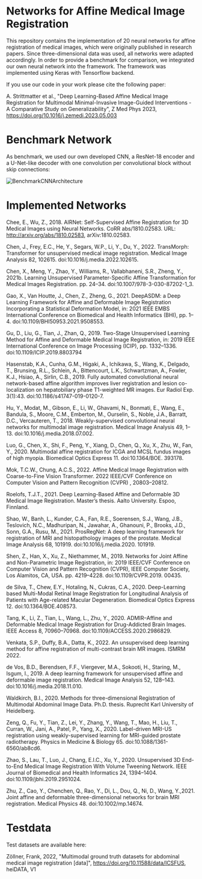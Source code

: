 # Networks for Affine Medical Image Registration

This repository contains the implementation of 20 neural networks for affine registration of medical images, which were originally published in research papers. Since three-dimensional data was used, all networks were adapted accordingly. In order to provide a benchmark for comparison, we integrated our own neural network into the framework. The framework was implemented using Keras with Tensorflow backend.

If you use our code in your work please cite the following paper:

A. Strittmatter et al., "Deep Learning-Based Affine Medical Image Registration for Multimodal Minimal-Invasive Image-Guided Interventions - A Comparative Study on Generalizability", Z Med Phys 2023, https://doi.org/10.1016/j.zemedi.2023.05.003

# Benchmark Network

As benchmark, we used our own developed CNN, a ResNet-18 encoder and a U-Net-like decoder with one convolution per convolutional block without skip connections:

![BenchmarkCNNArchitecture](https://user-images.githubusercontent.com/129390849/230046201-3c61d409-0470-42b2-820c-8ec1ced254a1.png)


# Implemented Networks

Chee, E., Wu, Z., 2018. AIRNet: Self-Supervised Affine Registration for 3D Medical Images using Neural Networks. CoRR abs/1810.02583. URL: http://arxiv.org/abs/1810.02583, arXiv:1810.02583.

Chen, J., Frey, E.C., He, Y., Segars, W.P., Li, Y., Du, Y., 2022. TransMorph: Transformer for unsupervised medical image registration. Medical Image Analysis 82, 102615. doi:10.1016/j.media.2022.102615.

Chen, X., Meng, Y., Zhao, Y., Williams, R., Vallabhaneni, S.R., Zheng, Y., 2021b. Learning Unsupervised Parameter-Specific Affine Transformation for Medical Images Registration. pp. 24–34. doi:10.1007/978-3-030-87202-1\_3.

Gao, X., Van Houtte, J., Chen, Z., Zheng, G., 2021. DeepASDM: a Deep Learning Framework for Affine and Deformable Image Registration Incorporating a Statistical Deformation Model, in: 2021 IEEE EMBS International Conference on Biomedical and Health Informatics (BHI), pp. 1–4. doi:10.1109/BHI50953.2021.9508553.

Gu, D., Liu, G., Tian, J., Zhan, Q., 2019. Two-Stage Unsupervised Learning Method for Affine and Deformable Medical Image Registration, in: 2019 IEEE International Conference on Image Processing (ICIP), pp. 1332–1336. doi:10.1109/ICIP.2019.8803794

Hasenstab, K.A., Cunha, G.M., Higaki, A., Ichikawa, S., Wang, K., Delgado, T., Brunsing, R.L., Schlein, A., Bittencourt, L.K., Schwartzman, A., Fowler, K.J., Hsiao, A., Sirlin, C.B., 2019. Fully automated convolutional neural network-based affine algorithm improves liver registration and lesion co-localization on hepatobiliary phase T1-weighted MR images. Eur Radiol Exp. 3(1):43. doi:10.1186/s41747-019-0120-7.

Hu, Y., Modat, M., Gibson, E., Li, W., Ghavami, N., Bonmati, E., Wang, E., Bandula, S., Moore, C.M., Emberton, M., Ourselin, S., Noble, J.A., Barratt, D.C., Vercauteren, T., 2018. Weakly-supervised convolutional neural networks for multimodal image registration. Medical Image Analysis 49, 1–13. doi:10.1016/j.media.2018.07.002.

Luo, G., Chen, X., Shi, F., Peng, Y., Xiang, D., Chen, Q., Xu, X., Zhu, W., Fan, Y., 2020. Multimodal affine registration for ICGA and MCSL fundus images of high myopia. Biomedical Optics Express 11. doi:10.1364/BOE. 393178.

Mok, T.C.W., Chung, A.C.S., 2022. Affine Medical Image Registration with Coarse-to-Fine Vision Transformer. 2022 IEEE/CVF Conference on Computer Vision and Pattern Recognition (CVPR) , 20803–20812.

Roelofs, T.J.T., 2021. Deep Learning-Based Affine and Deformable 3D Medical Image Registration. Master’s thesis. Aalto University. Espoo, Finnland.

Shao, W., Banh, L., Kunder, C.A., Fan, R.E., Soerensen, S.J., Wang, J.B., Teslovich, N.C., Madhuripan, N., Jawahar, A., Ghanouni, P., Brooks, J.D., Sonn, G.A., Rusu, M., 2021. ProsRegNet: A deep learning framework for registration of MRI and histopathology images of the prostate. Medical Image Analysis 68, 101919. doi:10.1016/j.media.2020. 101919. 

Shen, Z., Han, X., Xu, Z., Niethammer, M., 2019. Networks for Joint Affine and Non-Parametric Image Registration, in: 2019 IEEE/CVF Conference on Computer Vision and Pattern Recognition (CVPR), IEEE Computer Society, Los Alamitos, CA, USA. pp. 4219–4228. doi:10.1109/CVPR.2019. 00435.

de Silva, T., Chew, E.Y., Hotaling, N., Cukras, C.A., 2020. Deep-Learning based Multi-Modal Retinal Image Registration for Longitudinal Analysis of Patients with Age-related Macular Degeneration. Biomedical Optics Express 12. doi:10.1364/BOE.408573.

Tang, K., Li, Z., Tian, L., Wang, L., Zhu, Y., 2020. ADMIR–Affine and Deformable Medical Image Registration for Drug-Addicted Brain Images. IEEE Access 8, 70960–70968. doi:10.1109/ACCESS.2020.2986829.

Venkata, S.P., Duffy, B.A., Datta, K., 2022. An unsupervised deep learning method for affine registration of multi-contrast brain MR images. ISMRM 2022.

de Vos, B.D., Berendsen, F.F., Viergever, M.A., Sokooti, H., Staring, M., Isgum, I., 2019. A deep learning framework for unsupervised affine and deformable image registration. Medical Image Analysis 52, 128–143. doi:10.1016/j.media.2018.11.010. 

Waldkirch, B.I., 2020. Methods for three-dimensional Registration of Multimodal Abdominal Image Data. Ph.D. thesis. Ruprecht Karl University of Heidelberg.

Zeng, Q., Fu, Y., Tian, Z., Lei, Y., Zhang, Y., Wang, T., Mao, H., Liu, T., Curran, W., Jani, A., Patel, P., Yang, X., 2020. Label-driven MRI-US registration using weakly-supervised learning for MRI-guided prostate radiotherapy. Physics in Medicine & Biology 65. doi:10.1088/1361-6560/ab8cd6.

Zhao, S., Lau, T., Luo, J., Chang, E.I.C., Xu, Y., 2020. Unsupervised 3D End-to-End Medical Image Registration With Volume Tweening Network. IEEE Journal of Biomedical and Health Informatics 24, 1394–1404. doi:10.1109/jbhi.2019.2951024.

Zhu, Z., Cao, Y., Chenchen, Q., Rao, Y., Di, L., Dou, Q., Ni, D., Wang, Y.,2021. Joint affine and deformable three-dimensional networks for brain MRI registration. Medical Physics 48. doi:10.1002/mp.14674.

# Testdata
Test datasets are available here:

Zöllner, Frank, 2022, "Multimodal ground truth datasets for abdominal medical image registration [data]", https://doi.org/10.11588/data/ICSFUS, heiDATA, V1 
